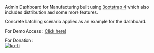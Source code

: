 Admin Dashboard for Manufacturing built using <a href="https://github.com/twbs/bootstrap">Bootstrap 4</a> which also includes distribution and some more features.

Concrete batching scenario applied as an example for the dashboard.

For Demo Access : <a href="http://windowsgeekpro.in/modular_system/manufacturingadmin/dashboard.html">Click here!</a>

For Donation : <br>
[![ko-fi](https://www.ko-fi.com/img/githubbutton_sm.svg)](https://ko-fi.com/ashumeow)
